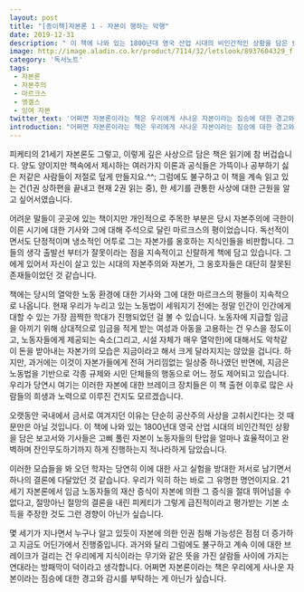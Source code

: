 ```yaml
---
layout: post
title: "[종이책]자본론 1 - 자본이 행하는 악행"
date: 2019-12-31
description: " 이 책에 나와 있는 1800년대 영국 산업 시대의 비인간적인 상황을 담은 보고서와 기사들은 고삐 풀린 자본이 노동자들의 탄압을 얼마나 효율적이고 완벽하며 잔인무도하기까지 하게 진행하는지 적나라하게 담았습니다."
image: http://image.aladin.co.kr/product/7114/32/letslook/8937604329_f.jpg
category: '독서노트'
tags: 
 - 자본론
 - 자본주의
 - 마르크스
 - 엥겔스
 - 잉여 자본
twitter_text: '어쩌면 자본론이라는 책은 우리에게 사나운 자본이라는 짐승에 대한 경고와 감시를 부탁하는 게 아닌가 싶습니다.'
introduction: "어쩌면 자본론이라는 책은 우리에게 사나운 자본이라는 짐승에 대한 경고와 감시를 부탁하는 게 아닌가 싶습니다."
---
```


피케티의 21세기 자본론도 그렇고, 이렇게 깊은 사상으르 담은 책은 읽기에 참 버겁습니다. 양도 양이지만 책속에서 제시하는 여러가지 이론과 공식들은 가뜩이나 공부하기 싫은 저같은 사람들이 저절로 덮게 만들지요.^^; 그럼에도 불구하고 이 책을 계속 읽고 있는 건(1권 상하편을 끝내고 현재 2권 읽는 중), 한 세기를 관통한 사상에 대한 근원을 알고 싶어서였습니다.

어려운 말들이 곳곳에 있는 책이지만 개인적으로 주목한 부분은 당시 자본주의에 극한이 이른 시기에 대한 기사와 그에 대해 주석으로 달린 마르크스의 평이었습니다. 독선적이면서도 단정적이며 냉소적인 어투로 그는 자본가를 옹호하는 지식인들을 비판합니다. 그들의 생각 출발선 부터가 잘못이라는 점을 지속적이고 신랄하게 책에 담고 있습니다. 그에게 있어서 자신이 살고 있는 시대의 자본주의와 자본가, 그 옹호자들은 대단히 잘못된 존재들이었던 것 같습니다.

책에는 당시의 열악한 노동 환경에 대한 기사와 그에 대한 마르크스의 평들이 지속적으로 나옵니다. 현재 우리가 누리고 있는 노동법이 세워지기 전에는 정말 인간이 인간에게 대할 수 있는 가장 끔찍한 학대가 진행되었던 걸 볼 수 있습니다. 노동자에 지급할 임금을 아끼기 위해 상대적으로 임금을 적게 받는 여성과 아동을 고용하는 건 우스을 정도이고, 노동자들에게 제공되는 숙소(그리고, 시설 자체가 매우 열악한)에 대해서도 악착같이 돈을 받아내는 자본가의 모습은 지금이라고 해서 크게 달라지지는 않았을 겁니다. 하지만, 과거에는 이것이 자본가들에게 전혀 거리낌없는 일상중 하나였던 반면에, 지금은 노동법을 기반으로 각종 규제와 시민 단체들의 행동으로 어느 정도 제어되고 있습니다. 우리가 당연시 여기는 이러한 자본에 대한 브레이크 장치들은 이 책 출현 이후로 많은 사람들의 희생과 노력으로 이루진 건지도 모르겠습니다.

오랫동안 국내에서 금서로 여겨지던 이유는 단순히 공산주의 사상을 고취시킨다는 것 때문만은 아닐 것입니다. 이 책에 나와 있는 1800년대 영국 산업 시대의 비인간적인 상황을 담은 보고서와 기사들은 고삐 풀린 자본이 노동자들의 탄압을 얼마나 효율적이고 완벽하며 잔인무도하기까지 하게 진행하는지 적나라하게 담았습니다.

이러한 모습들을 봐 오던 학자는 당연히 이에 대한 사고 실험을 방대한 저서로 남기면서 하나의 결론에 다달았던 것 같습니다. 우리가 익히 하는 바로 그 유명한 명언이지요. 21세기 자본론에서 임금 노동자들의 재산 증식이 자본에 의한 그 증식을 절대 뛰어넘을 수 없다고, 절망아닌 절망의 결론을 내린 피케티가 그렇게 급진적이라고 평가받는 기본 소득을 주장한 것도 그런 경향이 아닌가 싶습니다.

몇 세기가 지나면서 누구나 알고 있듯이 자본에 의한 인권 침해 가능성은 점점 더 증가하고 지금도 어딘가에서 진행중입니다. 과거와 달리 그럼에도 불구하고 계속 이에 대한 브레이크가 걸리는 건 우리에게 지식이라는 무기와 같은 뜻을 가진 살람들 사이에 가지는 연대라는 방패막이 덕이라고 생각합니다. 어쩌면 자본론이라는 책은 우리에게 사나운 자본이라는 짐승에 대한 경고와 감시를 부탁하는 게 아닌가 싶습니다.